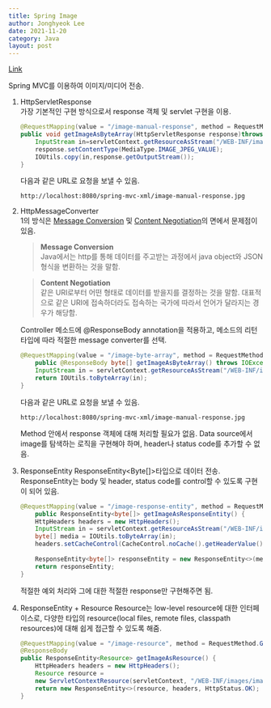 ```yaml
---
title: Spring Image
author: Jonghyeok Lee
date: 2021-11-20
category: Java
layout: post
---
```


[Link][1]

Spring MVC를 이용하여 이미지/미디어 전송.

1.  HttpServletResponse  
가장 기본적인 구현 방식으로서 response 객체 및 servlet 구현을 이용.
    ```java
    @RequestMapping(value = "/image-manual-response", method = RequestMethod.GET)
    public void getImageAsByteArray(HttpServletResponse response)throws IOException{
        InputStream in=servletContext.getResourceAsStream("/WEB-INF/images/image-example.jpg");
        response.setContentType(MediaType.IMAGE_JPEG_VALUE);
        IOUtils.copy(in,response.getOutputStream());
    }
    ``` 
    다음과 같은 URL로 요청을 보낼 수 있음.
    ```
    http://localhost:8080/spring-mvc-xml/image-manual-response.jpg
    ```

2.  HttpMessageConverter    
    1의 방식은 [Message Conversion][2] 및 [Content Negotiation][3]의 면에서 문제점이 있음.     
    
    > **Message Conversion**    
    Java에서는 http를 통해 데이터를 주고받는 과정에서 java object와 JSON 형식을 변환하는 것을 말함.
    
    > **Content Negotiation**   
    같은 URI로부터 어떤 형태로 데이터를 받을지를 결정하는 것을 말함.
    대표적으로 같은 URI에 접속하더라도 접속하는 국가에 따라서 언어가 달라지는 경우가 해당함.  
    
    Controller 메소드에 @ResponseBody annotation을 적용하고, 메소드의 리턴 타입에 따라 적절한 message converter를 선택.

    ```java
    @RequestMapping(value = "/image-byte-array", method = RequestMethod.GET)
        public @ResponseBody byte[] getImageAsByteArray() throws IOException {
        InputStream in = servletContext.getResourceAsStream("/WEB-INF/images/image-example.jpg");
        return IOUtils.toByteArray(in);
    }
    ```
    다음과 같은 URL로 요청을 보낼 수 있음.
    ```
    http://localhost:8080/spring-mvc-xml/image-manual-response.jpg
    ```
    
    Method 안에서 response 객체에 대해 처리할 필요가 없음.
    Data source에서 image를 탐색하는 로직을 구현해야 하며, header나 status code를 추가할 수 없음.    


3.  ResponseEntity
    ResponseEntity<Byte[]>타입으로 데이터 전송.
    ResponseEntity는 body 및 header, status code를 control할 수 있도록 구현이 되어 있음.
    ```java
    @RequestMapping(value = "/image-response-entity", method = RequestMethod.GET)
        public ResponseEntity<byte[]> getImageAsResponseEntity() {
        HttpHeaders headers = new HttpHeaders();
        InputStream in = servletContext.getResourceAsStream("/WEB-INF/images/image-example.jpg");
        byte[] media = IOUtils.toByteArray(in);
        headers.setCacheControl(CacheControl.noCache().getHeaderValue());
        
        ResponseEntity<byte[]> responseEntity = new ResponseEntity<>(media, headers, HttpStatus.OK);
        return responseEntity;
    }
    ```
    적절한 예외 처리와 그에 대한 적절한 response만 구현해주면 됨.

4.  ResponseEntity + Resource
    Resource는 low-level resource에 대한 인터페이스로, 다양한 타입의 resource(local files, remote files, classpath resources)에 대해 쉽게 접근할 수 있도록 해줌.
    ```java
    @RequestMapping(value = "/image-resource", method = RequestMethod.GET)
    @ResponseBody
    public ResponseEntity<Resource> getImageAsResource() {
        HttpHeaders headers = new HttpHeaders();
        Resource resource =
        new ServletContextResource(servletContext, "/WEB-INF/images/image-example.jpg");
        return new ResponseEntity<>(resource, headers, HttpStatus.OK);
    }
    ```
    





[1]: https://www.baeldung.com/spring-mvc-image-media-data
[2]: https://www.baeldung.com/spring-httpmessageconverter-rest
[3]: https://www.baeldung.com/spring-mvc-content-negotiation-json-xml